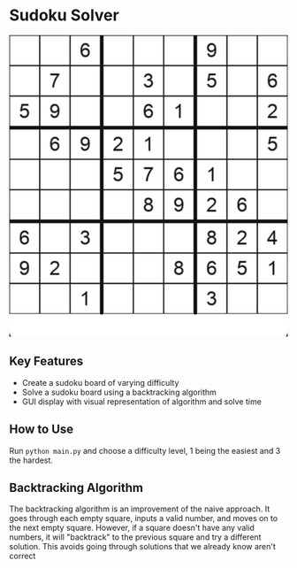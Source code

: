 # Sudoku Solver

![](https://github.com/foldupcircle/sudoku-solver/blob/main/sudoku-solve.gif)

## Key Features
* Create a sudoku board of varying difficulty
* Solve a sudoku board using a backtracking algorithm
* GUI display with visual representation of algorithm and solve time

## How to Use
Run `python main.py` and choose a difficulty level, 1 being the easiest and 3 the hardest.

## Backtracking Algorithm
The backtracking algorithm is an improvement of the naive approach. It goes through each empty square, inputs a valid number, and moves on to the next empty square. However, if a square doesn't have any valid numbers, it will "backtrack" to the previous square and try a different solution. This avoids going through solutions that we already know aren't correct
